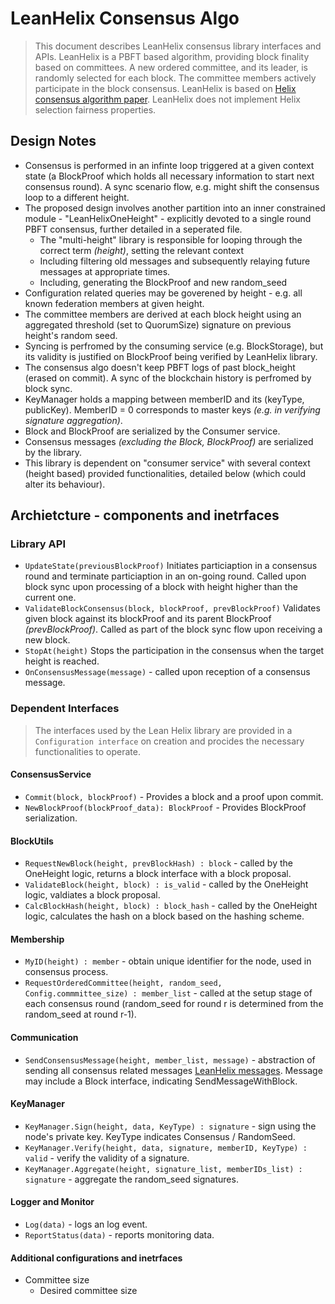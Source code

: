 # LeanHelix Consensus Algo
> This document describes LeanHelix consensus library interfaces and APIs.
> LeanHelix is a PBFT based algorithm, providing block finality based on committees. A new ordered committee, and its leader, is randomly selected for each block. The committee members actively participate in the block consensus.
> LeanHelix is based on [Helix consensus algorithm paper](https://orbs.com/helix-consensus-whitepaper/ "Helix consensus algorithm paper"). LeanHelix does not implement Helix selection fairness properties.

## Design Notes
* Consensus is performed in an infinte loop triggered at a given context state (a BlockProof which holds all necessary information to start next consensus round). A sync scenario flow, e.g. might shift the consensus loop to a different height.
* The proposed design involves another partition into an inner constrained module - "LeanHelixOneHeight" - explicitly devoted to a single round PBFT consensus, further detailed in a seperated file.
  * The "multi-height" library is responsible for looping through the correct term _(height)_, setting the relevant context
  * Including filtering old messages and subsequently relaying future messages at appropriate times.
  * Including, generating the BlockProof and new random_seed
* Configuration related queries may be goverened by height - e.g. all known federation members at given height.
* The committee members are derived at each block height using an aggregated threshold (set to QuorumSize) signature on previous height's random seed.
* Syncing is perfromed by the consuming service (e.g. BlockStorage), but its validity is justified on BlockProof being verified by LeanHelix library.
* The consensus algo doesn't keep PBFT logs of past block_height (erased on commit). A sync of the blockchain history is perfromed by block sync.
* KeyManager holds a mapping between memberID and its (keyType, publicKey). MemberID = 0 corresponds to master keys _(e.g. in verifying signature aggregation)_.
* Block and BlockProof are serialized by the Consumer service.
* Consensus messages _(excluding the Block, BlockProof)_ are serialized by the library. 
* This library is dependent on "consumer service" with several context (height based) provided functionalities, detailed below (which could alter its behaviour).



## Archietcture - components and inetrfaces

### Library API

* `UpdateState(previousBlockProof)`
  Initiates particiaption in a consensus round and terminate particiaption in an on-going round. Called upon block sync upon processing of a block with height higher than the current one.
* `ValidateBlockConsensus(block, blockProof, prevBlockProof)`
  Validates given block against its blockProof and its parent BlockProof _(prevBlockProof)_. Called as part of the block sync flow upon receiving a new block.
* `StopAt(height)`
  Stops the participation in the consensus when the target height is reached.
* `OnConsensusMessage(message)` - called upon reception of a consensus message.

### Dependent Interfaces
> The interfaces used by the Lean Helix library are provided in a `Configuration interface` on creation and procides the necessary functionalities to operate.

#### ConsensusService
* `Commit(block, blockProof)` - Provides a block and a proof upon commit.
* `NewBlockProof(blockProof_data): BlockProof` - Provides BlockProof serialization.

#### BlockUtils
* `RequestNewBlock(height, prevBlockHash) : block` - called by the OneHeight logic, returns a block interface with a block proposal.  
* `ValidateBlock(height, block) : is_valid` - called by the OneHeight logic, valdiates a block proposal.
* `CalcBlockHash(height, block) : block_hash` - called by the OneHeight logic, calculates the hash on a block based on the hashing scheme.

#### Membership
* `MyID(height) : member` - obtain unique identifier for the node, used in consensus process.
* `RequestOrderedCommittee(height, random_seed, Config.commmittee_size) : member_list` -  called at the setup stage of each consensus round (random_seed for round r is determined from the random_seed at round r-1).

#### Communication
* `SendConsensusMessage(height, member_list, message)` - abstraction of sending all consensus related messages [LeanHelix messages](../messages.go). Message may include a Block interface, indicating SendMessageWithBlock.

<!-- I think it should be part fo the SendConsensusMessage, sent to a member list (non-committee)
* `BroadcastPostConsensusMessage(height, message)` - e.g. notify all non committee members of committed block
-->
<!-- moved to API
* `OnConsensusMessage(message)` - relay message to filtering by height.
 -->

#### KeyManager
<!--  * `KeyManager.GetPublicKey(height, KeyType) : PublicKey` - Returnes the node public Public Key. KeyType indicates Consensus / RandomSeed. -->
* `KeyManager.Sign(height, data, KeyType) : signature` - sign using the node's private key. KeyType indicates Consensus / RandomSeed.
* `KeyManager.Verify(height, data, signature, memberID, KeyType) : valid` - verify the validity of a signature.
* `KeyManager.Aggregate(height, signature_list, memberIDs_list) : signature` - aggregate the random_seed signatures.

#### Logger and Monitor 
* `Log(data)` - logs an log event. 
* `ReportStatus(data)` - reports monitoring data.
    
<!--
#### ElectionTrigger:
* `ElectionTrigger.RegisterOnTrigger(cb) : uid`
* `ElectionTrigger.unregisterOnTrigger(uid)`
--->

#### Additional configurations and inetrfaces
* Committee size
  * Desired committee size
  
